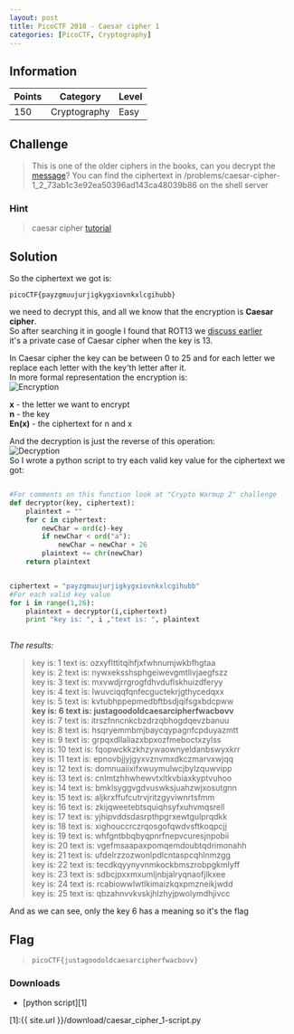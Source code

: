 ```yaml
---
layout: post
title: PicoCTF 2018 - Caesar cipher 1
categories: [PicoCTF, Cryptography]
---
```


## Information

| Points |Category  | Level|
|--|--|--|
| 150 | Cryptography |Easy |

## Challenge

> This is one of the older ciphers in the books, can you decrypt the [message](https://2018shell.picoctf.com/static/8b8d9e1fd4c9cd66facc3794d9c69175/ciphertext)? You can find the ciphertext in /problems/caesar-cipher-1_2_73ab1c3e92ea50396ad143ca48039b86 on the shell server

### Hint

> caesar cipher [tutorial](https://learncryptography.com/classical-encryption/caesar-cipher)

## Solution

So the ciphertext we got is:  

    picoCTF{payzgmuujurjigkygxiovnkxlcgihubb}  

we need to decrypt this, and all we know that the encryption is **Caesar cipher**.  
So after searching it in google I found that ROT13 we [discuss earlier](https://github.com/zomry1/picoCTF_2018_Writeup/tree/master/Cryptography/Crypto%20Warmup%202)  
it's a private case of Caesar cipher when the key is 13.  
  
In Caesar cipher the key can be between 0 to 25 and for each letter we   replace each letter with the key'th letter after it.    
In more formal representation the encryption is:  
![Encryption](https://wikimedia.org/api/rest_v1/media/math/render/svg/77b59c7a676a99610ddee4ffc305aa7f9cda3b1a)

  **x**  - the letter we want to encrypt  
**n** - the key  
**En(x)** - the ciphertext for n and x  
  
And the decryption is just the reverse of this operation:  
![Decryption](https://wikimedia.org/api/rest_v1/media/math/render/svg/8ed607e0202ff8d35aa41559f846cac9d358a362)    
So I wrote a python script to try each valid key value for the ciphertext we got:  
```python

#For comments on this function look at "Crypto Warmup 2" challenge
def decryptor(key, ciphertext):
	plaintext = ""
	for c in ciphertext:
		newChar = ord(c)-key
		if newChar < ord("a"):
			newChar = newChar + 26
		plaintext += chr(newChar)
	return plaintext


ciphertext = "payzgmuujurjigkygxiovnkxlcgihubb"
#For each valid key value
for i in range(1,26):
	plaintext = decryptor(i,ciphertext)
	print "key is: ", i ,"text is: ", plaintext
	
```

*The results:*   
>key is:  1 text is:  ozxyflttitqihfjxfwhnumjwkbfhgtaa  
>key is:  2 text is:  nywxeksshsphgeiwevgmtlivjaegfszz  
>key is:  3 text is:  mxvwdjrrgrogfdhvduflskhuizdferyy  
>key is:  4 text is:  lwuvciqqfqnfecguctekrjgthycedqxx  
>key is:  5 text is:  kvtubhppepmedbftbsdjqifsgxbdcpww  
>**key is:  6 text is:  justagoodoldcaesarcipherfwacbovv**  
>key is:  7 text is:  itrszfnncnkcbzdrzqbhogdqevzbanuu  
>key is:  8 text is:  hsqryemmbmjbaycqypagnfcpduyazmtt  
>key is:  9 text is:  grpqxdllaliazxbpxozfmeboctxzylss  
>key is:  10 text is:  fqopwckkzkhzywaownyeldanbswyxkrr  
>key is:  11 text is:  epnovbjjyjgyxvznvmxdkczmarvxwjqq  
>key is:  12 text is:  domnuaiixifxwuymulwcjbylzquwvipp  
>key is:  13 text is:  cnlmtzhhwhewvtxltkvbiaxkyptvuhoo  
>key is:  14 text is:  bmklsyggvgdvuswksjuahzwjxosutgnn  
>key is:  15 text is:  aljkrxffufcutrvjritzgyviwnrtsfmm  
>key is:  16 text is:  zkijqweetebtsquiqhsyfxuhvmqsrell  
>key is:  17 text is:  yjhipvddsdasrpthpgrxewtgulprqdkk  
>key is:  18 text is:  xighouccrczrqosgofqwdvsftkoqpcjj  
>key is:  19 text is:  whfgntbbqbyqpnrfnepvcuresjnpobii  
>key is:  20 text is:  vgefmsaapaxpomqemdoubtqdrimonahh  
>key is:  21 text is:  ufdelrzzozwonlpdlcntaspcqhlnmzgg  
>key is:  22 text is:  tecdkqyynyvnmkockbmszrobpgkmlyff  
>key is:  23 text is:  sdbcjpxxmxumljnbjalryqnaofjlkxee  
>key is:  24 text is:  rcabiowwlwtlkimaizkqxpmzneikjwdd   
>key is:  25 text is:  qbzahnvvkvskjhlzhyjpwolymdhjivcc 

And as we can see, only the key 6 has a meaning so it's the flag
## Flag
> `picoCTF{justagoodoldcaesarcipherfwacbovv}`


### Downloads


 - [python script][1]
 
[1]:{{ site.url }}/download/caesar_cipher_1-script.py
